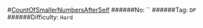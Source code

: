 #[CountOfSmallerNumbersAfterSelf](https://leetcode.com/problems/count-of-smaller-numbers-after-self/)
######No: ``
######Tag: `DP`
######Difficulty: `Hard`
